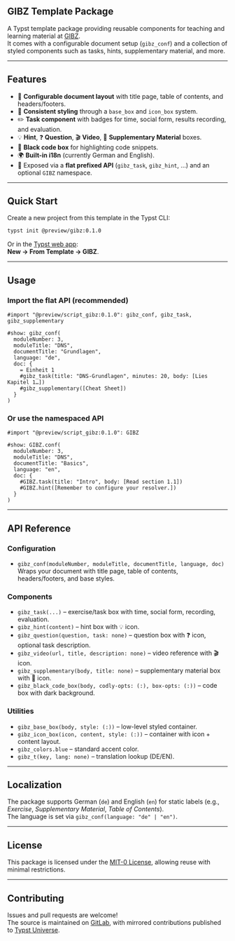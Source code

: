## GIBZ Template Package

A Typst template package providing reusable components for teaching and learning material at [GIBZ](https://www.gibz.ch).  
It comes with a configurable document setup (`gibz_conf`) and a collection of styled components such as tasks, hints, supplementary material, and more.

---

## Features

- 📄 **Configurable document layout** with title page, table of contents, and headers/footers.
- 🎨 **Consistent styling** through a `base_box` and `icon_box` system.
- ✏️ **Task component** with badges for time, social form, results recording, and evaluation.
- 💡 **Hint**, ❓ **Question**, 🎬 **Video**, 📖 **Supplementary Material** boxes.
- 🔳 **Black code box** for highlighting code snippets.
- 🌍 **Built-in i18n** (currently German and English).
- 🧩 Exposed via a **flat prefixed API** (`gibz_task`, `gibz_hint`, …) and an optional `GIBZ` namespace.

---

## Quick Start

Create a new project from this template in the Typst CLI:

```sh
typst init @preview/gibz:0.1.0
```

Or in the [Typst web app](https://typst.app):  
**New → From Template → GIBZ**.

---

## Usage

### Import the flat API (recommended)

```typst
#import "@preview/script_gibz:0.1.0": gibz_conf, gibz_task, gibz_supplementary

#show: gibz_conf(
  moduleNumber: 3,
  moduleTitle: "DNS",
  documentTitle: "Grundlagen",
  language: "de",
  doc: {
    = Einheit 1
    #gibz_task(title: "DNS-Grundlagen", minutes: 20, body: [Lies Kapitel 1…])
    #gibz_supplementary([Cheat Sheet])
  }
)
```

### Or use the namespaced API

```typst
#import "@preview/script_gibz:0.1.0": GIBZ

#show: GIBZ.conf(
  moduleNumber: 3,
  moduleTitle: "DNS",
  documentTitle: "Basics",
  language: "en",
  doc: {
    #GIBZ.task(title: "Intro", body: [Read section 1.1])
    #GIBZ.hint([Remember to configure your resolver.])
  }
)
```

---

## API Reference

### Configuration

- `gibz_conf(moduleNumber, moduleTitle, documentTitle, language, doc)`  
  Wraps your document with title page, table of contents, headers/footers, and base styles.

### Components

- `gibz_task(...)` – exercise/task box with time, social form, recording, evaluation.
- `gibz_hint(content)` – hint box with 💡 icon.
- `gibz_question(question, task: none)` – question box with ❓ icon, optional task description.
- `gibz_video(url, title, description: none)` – video reference with 🎬 icon.
- `gibz_supplementary(body, title: none)` – supplementary material box with 📖 icon.
- `gibz_black_code_box(body, codly-opts: (:), box-opts: (:))` – code box with dark background.

### Utilities

- `gibz_base_box(body, style: (:))` – low-level styled container.
- `gibz_icon_box(icon, content, style: (:))` – container with icon + content layout.
- `gibz_colors.blue` – standard accent color.
- `gibz_t(key, lang: none)` – translation lookup (DE/EN).

---

## Localization

The package supports German (`de`) and English (`en`) for static labels (e.g., _Exercise_, _Supplementary Material_, _Table of Contents_).  
The language is set via `gibz_conf(language: "de" | "en")`.

---

## License

This package is licensed under the [MIT-0 License](LICENSE), allowing reuse with minimal restrictions.

---

## Contributing

Issues and pull requests are welcome!  
The source is maintained on [GitLab](https://gitlab.com/GIBZ/public/typst-template), with mirrored contributions published to [Typst Universe](https://github.com/typst/packages).
